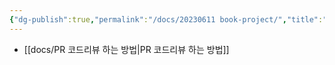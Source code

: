 ```yaml
---
{"dg-publish":true,"permalink":"/docs/20230611 book-project/","title":"20230611 book-project"}
---
```


- [[docs/PR 코드리뷰 하는 방법\|PR 코드리뷰 하는 방법]]
